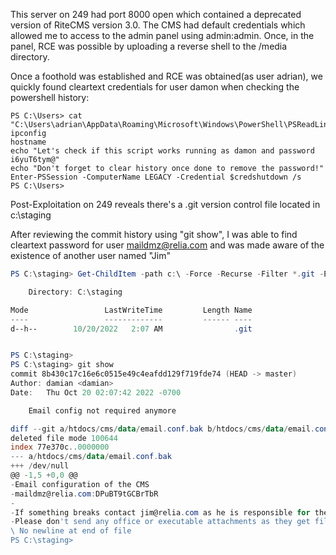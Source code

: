 
This server on 249 had port 8000 open which contained a deprecated version of RiteCMS version 3.0. The CMS had default credentials which allowed me to access to the admin panel using admin:admin. Once, in the panel, RCE was possible by uploading a reverse shell to the /media directory.

Once a foothold was established and RCE was obtained(as user adrian), we quickly found cleartext credentials for user damon when checking the powershell history:

```shell
PS C:\Users> cat "C:\Users\adrian\AppData\Roaming\Microsoft\Windows\PowerShell\PSReadLine\ConsoleHost_history.txt"
ipconfig
hostname
echo "Let's check if this script works running as damon and password i6yuT6tym@"
echo "Don't forget to clear history once done to remove the password!"
Enter-PSSession -ComputerName LEGACY -Credential $credshutdown /s
PS C:\Users> 

```

Post-Exploitation on 249 reveals there's a .git version control file located in c:\staging

After reviewing the commit history using "git show", I was able to find cleartext password for user maildmz@relia.com and was made aware of the existence of another user named "Jim"

```powershell
PS C:\staging> Get-ChildItem -path c:\ -Force -Recurse -Filter *.git -ErrorAction SilentlyContinue

    Directory: C:\staging

Mode                 LastWriteTime         Length Name
----                 -------------         ------ ----
d--h--        10/20/2022   2:07 AM                .git


PS C:\staging>
PS C:\staging> git show
commit 8b430c17c16e6c0515e49c4eafdd129f719fde74 (HEAD -> master)
Author: damian <damian>
Date:   Thu Oct 20 02:07:42 2022 -0700

    Email config not required anymore

diff --git a/htdocs/cms/data/email.conf.bak b/htdocs/cms/data/email.conf.bak
deleted file mode 100644
index 77e370c..0000000
--- a/htdocs/cms/data/email.conf.bak
+++ /dev/null
@@ -1,5 +0,0 @@
-Email configuration of the CMS
-maildmz@relia.com:DPuBT9tGCBrTbR
-
-If something breaks contact jim@relia.com as he is responsible for the mail server.
-Please don't send any office or executable attachments as they get filtered out for security reasons.
\ No newline at end of file
PS C:\staging>
```


